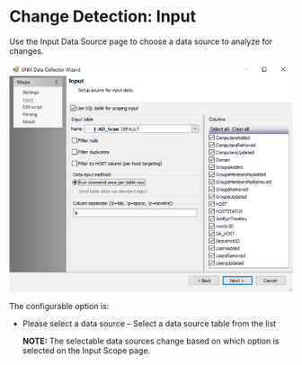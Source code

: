 # Change Detection: Input

Use the Input Data Source page to choose a data source to analyze for changes.

![Change Detection Data Analysis Module wizard Input Data Source page](/static/img/product_docs/accessanalyzer/accessanalyzer/enterpriseauditor/admin/datacollector/unix/input.png)

The configurable option is:

- Please select a data source – Select a data source table from the list

  __NOTE:__ The selectable data sources change based on which option is selected on the Input Scope page.
